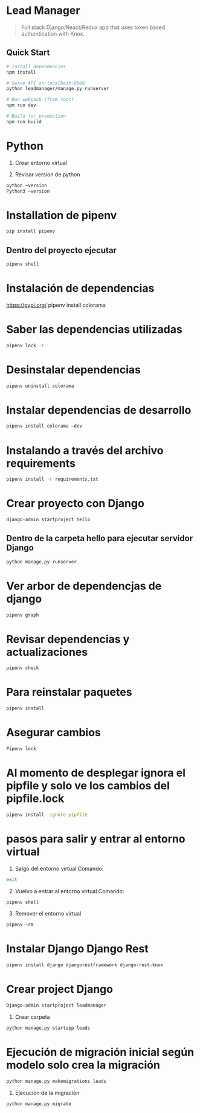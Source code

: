 # Lead Manager

> Full stack Django/React/Redux app that uses token based authentication with Knox.

## Quick Start

```bash
# Install dependencies
npm install

# Serve API on localhost:8000
python leadmanager/manage.py runserver

# Run webpack (from root)
npm run dev

# Build for production
npm run build
```


# Python
1. Crear entorno virtual

2. Revisar version de python
```bash
python —version
Python3 —version
```

# Installation de pipenv
```bash
pip install pipenv
```
## Dentro del proyecto ejecutar
```bash
pipenv shell
```

# Instalación de dependencias
https://pypi.org/
pipenv install colorama

# Saber las dependencias utilizadas
```bash
pipenv lock -r
```

# Desinstalar dependencias 
```bash
pipenv uninstall colorama
```

# Instalar dependencias de desarrollo
```bash
pipenv install colorama —dev
```


# Instalando a través del archivo requirements
```bash
pipenv install -r requirements.txt
```

# Crear proyecto con Django
```bash
django-admin startproject hello
```
## Dentro de la carpeta hello para ejecutar servidor Django
```bash
python manage.py runserver
```

# Ver arbor de dependencjas de django
```bash
pipenv graph
```

# Revisar dependencias y actualizaciones
```bash
pipenv check
```

# Para reinstalar paquetes
```bash
pipenv install
```

# Asegurar cambios
```bash
Pipenv lock 
```

# Al momento de desplegar ignora el pipfile y solo ve los cambios del pipfile.lock
```bash
pipenv install -ignore-pipfile
```

# pasos para salir y entrar al entorno virtual

1. Salgo del entorno virtual Comando: 
```bash
exit
```
2. Vuelvo a entrar al entorno virtual Comando:
```bash
pipenv shell 
```


3. Remover el entorno virtual
```bash
pipenv —rm
```

# Instalar Django Django Rest
```bash
pipenv install django djangorestframework django-rest-knox
```

# Crear project Django
```bash
Django-admin startproject leadmanager
```
1. Crear carpeta
```bash
python manage.py startapp leads
```

# Ejecución de migración inicial según modelo solo crea la migración
```bash
python manage.py makemigrations leads
```
1. Ejecución de la migración
```bash
python manage.py migrate
```
